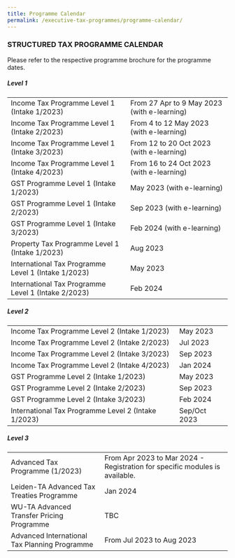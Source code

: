 ```yaml
---
title: Programme Calendar
permalink: /executive-tax-programmes/programme-calendar/
---
```

### **STRUCTURED TAX PROGRAMME CALENDAR**

Please refer to the respective programme brochure for the programme dates.

##### **Level 1**

<table>
  <tr>
    <td>Income Tax Programme Level 1 (Intake 1/2023)</td>
    <td>From 27 Apr to 9 May 2023 (with e-learning)</td>
  </tr> 
  <tr>
    <td>Income Tax Programme Level 1 (Intake 2/2023)</td>
    <td>From 4 to 12 May 2023 (with e-learning)</td>
  </tr> 
  <tr>
    <td>Income Tax Programme Level 1 (Intake 3/2023)</td>
    <td>From 12 to 20 Oct 2023 (with e-learning)
</td> 
		  <tr>
    <td>Income Tax Programme Level 1 (Intake 4/2023)</td>
    <td>From 16 to 24 Oct 2023 (with e-learning)</td>
  </tr> 
  </tr>
  <tr>
    <td>GST Programme Level 1 (Intake 1/2023)</td>
    <td>May 2023 (with e-learning)</td>
  </tr>  
  <tr>
    <td>GST Programme Level 1 (Intake 2/2023)</td>
    <td>Sep 2023 (with e-learning)</td>
  </tr>  
	  <tr>
    <td>GST Programme Level 1 (Intake 3/2023)</td>
    <td>Feb 2024 (with e-learning)</td>
  </tr>  
  <tr>
    <td>Property Tax Programme Level 1 (Intake 1/2023)</td>
    <td>Aug 2023</td>
  </tr> 
	<tr>
   <td>International Tax Programme Level 1 (Intake 1/2023)</td>
    <td>May 2023</td>
  </tr>  
  <tr>
    <td>International Tax Programme Level 1 (Intake 2/2023)</td>
    <td>Feb 2024</td>
  </tr>  
</table>

 
##### **Level 2**

<table>
  <tr>
      <td>Income Tax Programme Level 2 (Intake 1/2023)</td>
      <td>May 2023</td> 
  </tr>  
  <tr>
      <td>Income Tax Programme Level 2 (Intake 2/2023)</td>
      <td>Jul 2023</td> 
  </tr>  
  <tr>
     <td>Income Tax Programme Level 2 (Intake 3/2023)</td>
      <td>Sep 2023</td> 
  </tr>  
	 <tr>
     <td>Income Tax Programme Level 2 (Intake 4/2023)</td>
      <td>Jan 2024</td> 
  </tr>  
  <tr>
		 <td>GST Programme Level 2 (Intake 1/2023)
		  </td>
      <td>May 2023</td>
	</tr>  
  <tr>
		 <td>GST Programme Level 2 (Intake 2/2023)
		  </td>
      <td>Sep 2023</td>
  </tr>  
  <tr>
      <td>GST Programme Level 2 (Intake 3/2023)</td>
      <td>Feb 2024</td> 
  </tr>  
  <tr>
     <td>International Tax Programme Level 2 (Intake 1/2023)</td>
      <td>Sep/Oct 2023</td>
   </tr>  
</table>

 
##### **Level 3**

<table>
  <tr>
    <td>Advanced Tax Programme (1/2023)</td>
    <td>From Apr 2023 to Mar 2024 - Registration for specific modules is available.</td> 
  </tr>  
  <tr>
    <td>Leiden-TA Advanced Tax Treaties Programme </td>
    <td>Jan 2024</td>
 </tr>  
  <tr>
   <td>WU-TA Advanced Transfer Pricing Programme</td>
    <td>TBC </td>
  </tr>  
  <tr>
   <td>Advanced International Tax Planning Programme</td>
    <td>From Jul 2023 to Aug 2023 </td>
  </tr>  
</table>